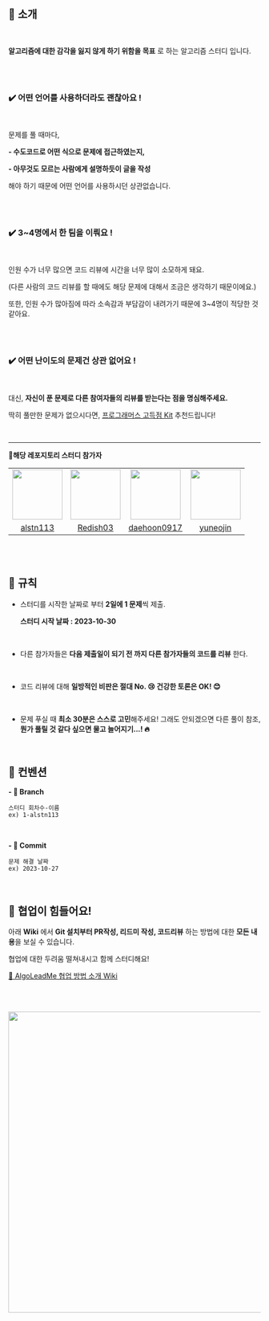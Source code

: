 ## 🌟  소개

<br>

**알고리즘에 대한 감각을 잃지 않게 하기 위함을 목표** 로 하는 알고리즘 스터디 입니다.

<br><br>

<h3>✔️ 어떤 언어를 사용하더라도 괜찮아요 !</h3>

<br>

문제를 풀 때마다,

**- 수도코드로 어떤 식으로 문제에 접근하였는지,**

**- 아무것도 모르는 사람에게 설명하듯이 글을 작성**

해야 하기 때문에 어떤 언어를 사용하시던 상관없습니다.

<br><br>

<h3>✔️ 3~4명에서 한 팀을 이뤄요 !</h3>

<br>

인원 수가 너무 많으면 코드 리뷰에 시간을 너무 많이 소모하게 돼요.

(다른 사람의 코드 리뷰를 할 때에도 해당 문제에 대해서 조금은 생각하기 때문이에요.)

또한, 인원 수가 많아짐에 따라 소속감과 부담감이 내려가기 때문에 3~4명이 적당한 것 같아요.

<br><br>

<h3>✔️ 어떤 난이도의 문제건 상관 없어요 !</h3>

<br>

대신, **자신이 푼 문제로 다른 참여자들의 리뷰를 받는다는 점을 명심해주세요.**


딱히 풀만한 문제가 없으시다면, [프로그래머스 고득점 Kit](https://school.programmers.co.kr/learn/challenges?tab=algorithm_practice_kit) 추천드립니다!

<br><hr>

**🧩해당 레포지토리 스터디 참가자**

<table>
  <tr>
    <td align="center"><a href="https://github.com/alstn113"><img src="https://avatars.githubusercontent.com/u/75781414?v=4" width="100px;" alt=""/>
    <td align="center"><a href="http://github.com/Redish03"><img src="https://avatars.githubusercontent.com/u/98575563?v=4" width="100px;" alt=""/>
    <td align="center"><a href="http://github.com/daehoon0917"><img src="https://avatars.githubusercontent.com/u/44988110?v=4" width="100px;" alt=""/>
    <td align="center"><a href="https://github.com/yuneojin"><img src="https://avatars.githubusercontent.com/u/104805105?v=4" width="100px;" alt=""/>
  </tr>
    <tr>
    <td align="center"><a href="https://github.com/alstn113" title="Code">alstn113</a></td>
    <td align="center"><a href="http://github.com/Redish03" title="Code">Redish03</a></td>
    <td align="center"><a href="http://github.com/daehoon0917" title="Code">daehoon0917</a></td>
    <td align="center"><a href="https://github.com/yuneojin" title="Code">yuneojin</a></td>
  </tr>
</table>

<br><br>

## 🤝 규칙

- 스터디를 시작한 날짜로 부터 **2일에 1 문제**씩 제출.

  **스터디 시작 날짜 : 2023-10-30**

<br>

- 다른 참가자들은 **다음 제출일이 되기 전 까지 다른 참가자들의 코드를 리뷰** 한다.

<br>

- 코드 리뷰에 대해 **일방적인 비판은 절대 No. 😢  건강한 토론은 OK! 😊**

<br>

- 문제 푸실 때 **최소 30분은 스스로 고민**해주세요! 그래도 안되겠으면 다른 풀이 참조, **뭔가 풀릴 것 같다 싶으면 물고 늘어지기...! 🔥**

<br>

## 🧩 컨벤션

**- 🌲 Branch**

```
스터디 회차수-이름
ex) 1-alstn113
```

<br>

**- 💫 Commit**

``` 
문제 해결 날짜
ex) 2023-10-27
```

<br>

## 🤔 협업이 힘들어요!

아래 **Wiki** 에서 **Git 설치부터 PR작성, 리드미 작성, 코드리뷰** 하는 방법에 대한 **모든 내용**을 보실 수 있습니다.

협업에 대한 두려움 떨쳐내시고 함께 스터디해요!

[📄 AlgoLeadMe 협업 방법 소개 Wiki](https://github.com/AlgoLeadMe/AlgoLeadMe-1/wiki/%F0%9F%93%84-AlgoLeadMe-%ED%98%91%EC%97%85-%EB%B0%A9%EB%B2%95-%EC%86%8C%EA%B0%9C-Wiki)

<br><br>

<img src = "https://github.com/AlgoLeadMe/AlgoLeadMe-1/assets/116813010/98d0cd2b-6f21-4544-b3af-16df80f8e653" width = 600>
